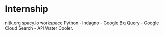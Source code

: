 # Internship
nltk.org
spacy.io workspace
Python - Indagno - Google Biq Query - Google Cloud Search - API
Water Cooler.

